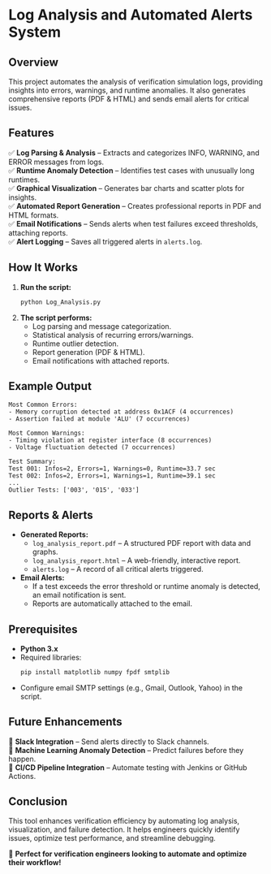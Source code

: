 # Log Analysis and Automated Alerts System

## Overview
This project automates the analysis of verification simulation logs, providing insights into errors, warnings, and runtime anomalies. It also generates comprehensive reports (PDF & HTML) and sends email alerts for critical issues.

## Features
✅ **Log Parsing & Analysis** – Extracts and categorizes INFO, WARNING, and ERROR messages from logs.  
✅ **Runtime Anomaly Detection** – Identifies test cases with unusually long runtimes.  
✅ **Graphical Visualization** – Generates bar charts and scatter plots for insights.  
✅ **Automated Report Generation** – Creates professional reports in PDF and HTML formats.  
✅ **Email Notifications** – Sends alerts when test failures exceed thresholds, attaching reports.  
✅ **Alert Logging** – Saves all triggered alerts in `alerts.log`.

## How It Works
1. **Run the script:**
   ```bash
   python Log_Analysis.py
   ```
2. **The script performs:**
   - Log parsing and message categorization.
   - Statistical analysis of recurring errors/warnings.
   - Runtime outlier detection.
   - Report generation (PDF & HTML).
   - Email notifications with attached reports.

## Example Output
```
Most Common Errors:
- Memory corruption detected at address 0x1ACF (4 occurrences)
- Assertion failed at module 'ALU' (7 occurrences)

Most Common Warnings:
- Timing violation at register interface (8 occurrences)
- Voltage fluctuation detected (7 occurrences)

Test Summary:
Test 001: Infos=2, Errors=1, Warnings=0, Runtime=33.7 sec
Test 002: Infos=2, Errors=1, Warnings=1, Runtime=39.1 sec
...
Outlier Tests: ['003', '015', '033']
```

## Reports & Alerts
- **Generated Reports:**
  - `log_analysis_report.pdf` – A structured PDF report with data and graphs.
  - `log_analysis_report.html` – A web-friendly, interactive report.
  - `alerts.log` – A record of all critical alerts triggered.
- **Email Alerts:**
  - If a test exceeds the error threshold or runtime anomaly is detected, an email notification is sent.
  - Reports are automatically attached to the email.

## Prerequisites
- **Python 3.x**
- Required libraries:
  ```bash
  pip install matplotlib numpy fpdf smtplib
  ```
- Configure email SMTP settings (e.g., Gmail, Outlook, Yahoo) in the script.

## Future Enhancements
🔹 **Slack Integration** – Send alerts directly to Slack channels.  
🔹 **Machine Learning Anomaly Detection** – Predict failures before they happen.  
🔹 **CI/CD Pipeline Integration** – Automate testing with Jenkins or GitHub Actions.

## Conclusion
This tool enhances verification efficiency by automating log analysis, visualization, and failure detection. It helps engineers quickly identify issues, optimize test performance, and streamline debugging.

🚀 **Perfect for verification engineers looking to automate and optimize their workflow!**
